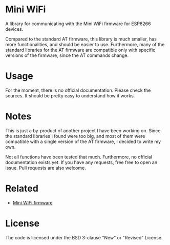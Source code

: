 # Mini WiFi

A library for communicating with the Mini WiFi firmware for ESP8266 devices.

Compared to the standard AT firmware, this library is much smaller, has more functionalities, and should be easier to use. Furthermore, many of the standard libraries for the AT firmware are compatible only with specific versions of the firmware, since the AT commands change.

# Usage

For the moment, there is no official documentation. Please check the sources. It should be pretty easy to understand how it works.

# Notes

This is just a by-product of another project I have been working on. Since the standard libraries I found were too big, and most of them were compatible with a single version of the AT firmware, I decided to write my own.

Not all functions have been tested that much. Furthermore, no official documentation exists yet. If you have any requests, free free to open an issue. Pull requests are also welcome.

# Related

* [Mini WiFi firmware](https://github.com/fotisl/miniwififirmware)

# License

The code is licensed under the BSD 3-clause "New" or "Revised" License.
